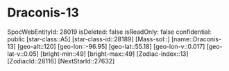 ﻿---
location: [55.18,-96.95,120]
type: Station
tags:
- astro/Star

---

# Draconis-13

SpocWebEntityId: 28019
isDeleted: false
isReadOnly: false
confidential: public
[star-class::A5]
[star-class-id::28189]
[Mass-sol::]
[name::Draconis-13]
[geo-alt::120]
[geo-lon::-96.95]
[geo-lat::55.18]
[geo-lon-v::0.017]
[geo-lat-v::0.05]
[bright-min::49]
[bright-max::49]
[Zodiac-index::13]
[ZodiacId::28116]
[NextStarId::27632]

